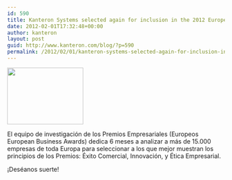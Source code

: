 ```yaml
---
id: 590
title: Kanteron Systems selected again for inclusion in the 2012 European Business Awards
date: 2012-02-01T17:32:48+00:00
author: kanteron
layout: post
guid: http://www.kanteron.com/blog/?p=590
permalink: /2012/02/01/kanteron-systems-selected-again-for-inclusion-in-the-2012-european-business-awards/
---
```

<img class="aligncenter" title="EBA logo" src="https://encrypted-tbn3.google.com/images?q=tbn:ANd9GcSKDkjSa8s465Fn1GAXvBD0e7uiXHQlxikvIA2sftHxxN7syCwCjg" alt="" width="176" height="132" />

El equipo de investigación de los Premios Empresariales (Europeos European Business Awards) dedica 6 meses a analizar a más de 15.000 empresas de toda Europa para seleccionar a los que mejor muestran los principios de los Premios: Éxito Comercial, Innovación, y Ética Empresarial.

¡Deséanos suerte!